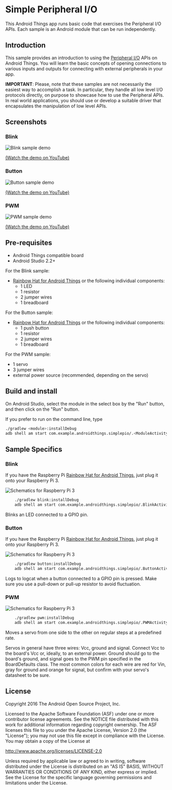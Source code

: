 # Simple Peripheral I/O

This Android Things app runs basic code that exercises the Peripheral I/O APIs.
Each sample is an Android module that can be run independently.

## Introduction

This sample provides an introduction to using the [Peripheral I/O](pio) APIs
on Android Things. You will learn the basic concepts of opening connections to
various inputs and outputs for connecting with external peripherals in your app.

**IMPORTANT**: Please, note that these samples are not necessarily the easiest way to accomplish
a task. In particular, they handle all low level I/O protocols directly, on
purpose to showcase how to use the Peripheral APIs. In real world applications,
you should use or develop a suitable driver that encapsulates the manipulation
of low level APIs.

## Screenshots

### Blink

![Blink sample demo][demo1-gif]

[(Watch the demo on YouTube)][demo1-yt]

### Button

![Button sample demo][demo2-gif]

[(Watch the demo on YouTube)][demo2-yt]

### PWM

![PWM sample demo][demo3-gif]

[(Watch the demo on YouTube)][demo3-yt]

## Pre-requisites

- Android Things compatible board
- Android Studio 2.2+

For the Blink sample:
- [Rainbow Hat for Android Things](https://shop.pimoroni.com/products/rainbow-hat-for-android-things) or the following individual components:
    - 1 LED
    - 1 resistor
    - 2 jumper wires
    - 1 breadboard

For the Button sample:
- [Rainbow Hat for Android Things](https://shop.pimoroni.com/products/rainbow-hat-for-android-things) or the following individual components:
    - 1 push button
    - 1 resistor
    - 2 jumper wires
    - 1 breadboard

For the PWM sample:
- 1 servo
- 3 jumper wires
- external power source (recommended, depending on the servo)

## Build and install

On Android Studio, select the module in the select box by the "Run" button, and
then click on the "Run" button.

If you prefer to run on the command line, type

```bash
./gradlew <module>:installDebug
adb shell am start com.example.androidthings.simplepio/.<ModuleActivity>
```

## Sample Specifics

### Blink

If you have the Raspberry Pi [Rainbow Hat for Android Things](https://shop.pimoroni.com/products/rainbow-hat-for-android-things), just plug it onto your Raspberry Pi 3.

![Schematics for Raspberry Pi 3](rpi3_schematics_blink.png)

```bash
    ./gradlew blink:installDebug
    adb shell am start com.example.androidthings.simplepio/.BlinkActivity
```

Blinks an LED connected to a GPIO pin.

### Button

If you have the Raspberry Pi [Rainbow Hat for Android Things](https://shop.pimoroni.com/products/rainbow-hat-for-android-things), just plug it onto your Raspberry Pi 3.

![Schematics for Raspberry Pi 3](rpi3_schematics_button.png)

```bash
    ./gradlew button:installDebug
    adb shell am start com.example.androidthings.simplepio/.ButtonActivity
```

Logs to logcat when a button connected to a GPIO pin is pressed. Make sure you
use a pull-down or pull-up resistor to avoid fluctuation.

### PWM

![Schematics for Raspberry Pi 3](rpi3_schematics_pwm.png)

```bash
    ./gradlew pwm:installDebug
    adb shell am start com.example.androidthings.simplepio/.PWMActivity
```

Moves a servo from one side to the other on regular steps at a predefined rate.

Servos in general have three wires: Vcc, ground and signal. Connect Vcc to the
board's Vcc or, ideally, to an external power. Ground should go to the board's
ground, and signal goes to the PWM pin specified in the BoardDefaults class. The
most common colors for each wire are red for Vin, gray for ground and orange for
signal, but confirm with your servo's datasheet to be sure.

## License

Copyright 2016 The Android Open Source Project, Inc.

Licensed to the Apache Software Foundation (ASF) under one or more contributor
license agreements.  See the NOTICE file distributed with this work for
additional information regarding copyright ownership.  The ASF licenses this
file to you under the Apache License, Version 2.0 (the "License"); you may not
use this file except in compliance with the License.  You may obtain a copy of
the License at

  http://www.apache.org/licenses/LICENSE-2.0

Unless required by applicable law or agreed to in writing, software
distributed under the License is distributed on an "AS IS" BASIS, WITHOUT
WARRANTIES OR CONDITIONS OF ANY KIND, either express or implied.  See the
License for the specific language governing permissions and limitations under
the License.

[pio]: https://developer.android.com/things/sdk/pio/index.html
[demo1-yt]: https://www.youtube.com/watch?v=QjX-yfbKAiM&index=4&list=PLWz5rJ2EKKc-GjpNkFe9q3DhE2voJscDT
[demo1-gif]: demo1.gif
[demo2-yt]: https://www.youtube.com/watch?v=pgpTpzl7QWY&list=PLWz5rJ2EKKc-GjpNkFe9q3DhE2voJscDT&index=5
[demo2-gif]: demo2.gif
[demo3-yt]: https://www.youtube.com/watch?v=H148X62lmrQ&list=PLWz5rJ2EKKc-GjpNkFe9q3DhE2voJscDT&index=6
[demo3-gif]: demo3.gif
